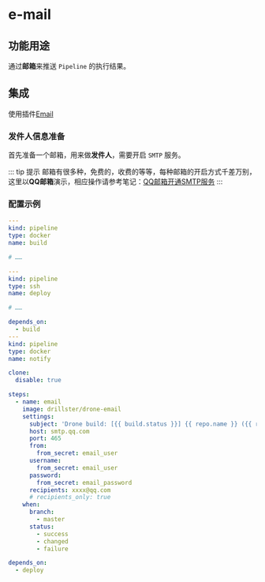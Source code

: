 # e-mail

## 功能用途

通过**邮箱**来推送 `Pipeline` 的执行结果。

## 集成

使用插件[Email](http://plugins.drone.io/drillster/drone-email/)

### 发件人信息准备

首先准备一个邮箱，用来做**发件人**，需要开启 `SMTP` 服务。

::: tip 提示
邮箱有很多种，免费的，收费的等等，每种邮箱的开启方式千差万别，这里以**QQ邮箱**演示，相应操作请参考笔记：[QQ邮箱开通SMTP服务](../../../../实践积累/邮件/QQ邮箱开通SMTP服务/README.md)
:::

### 配置示例

```yml
---
kind: pipeline
type: docker
name: build

# ……

---
kind: pipeline
type: ssh
name: deploy

# ……

depends_on:
  - build
---
kind: pipeline
type: docker
name: notify

clone:
  disable: true

steps:
  - name: email
    image: drillster/drone-email
    settings:
      subject: 'Drone build: [{{ build.status }}] {{ repo.name }} ({{ repo.branch }}) #{{ build.number }}'
      host: smtp.qq.com
      port: 465
      from:
        from_secret: email_user
      username:
        from_secret: email_user
      password:
        from_secret: email_password
      recipients: xxxx@qq.com
      # recipients_only: true
    when:
      branch:
        - master
      status:
        - success
        - changed
        - failure

depends_on:
  - deploy
```